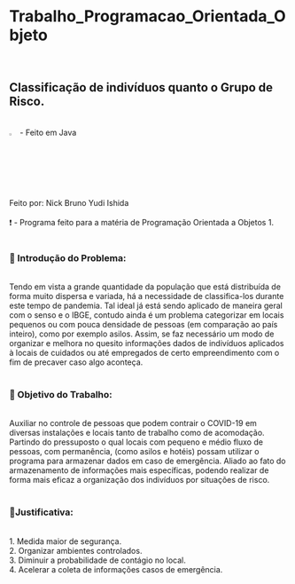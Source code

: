 # Trabalho_Programacao_Orientada_Objeto
<br>
<h2>Classificação de indivíduos quanto o Grupo de Risco.</h2>
<br>
<img src="https://cdn.jsdelivr.net/gh/devicons/devicon/icons/java/java-original.svg" alt="java_icon" width="3%" /> - Feito em Java
<br>
Feito por: Nick Bruno Yudi Ishida
<br>
<br>
❗ - Programa feito para a matéria de Programação Orientada a Objetos 1.
<br>
<br>
<h3>🔵 Introdução do Problema:</h3>
<br>
Tendo em vista a grande quantidade da população que está distribuída de forma muito dispersa e variada, há a necessidade de classifica-los durante este tempo de pandemia. Tal ideal já está sendo aplicado de maneira geral com o senso e o IBGE, contudo ainda é um problema categorizar em locais pequenos ou com pouca densidade de pessoas (em comparação ao país inteiro), como por exemplo asilos. Assim, se faz necessário um modo de organizar e melhora no quesito informações dados de indivíduos aplicados à locais de cuidados ou até empregados de certo empreendimento com o fim de precaver caso algo aconteça.
<br>
<br>
<h3>🔵 Objetivo do Trabalho:</h3>
<br>
Auxiliar no controle de pessoas que podem contrair o COVID-19 em diversas instalações e locais tanto de trabalho como de acomodação. Partindo do pressuposto o qual locais com pequeno e médio fluxo de pessoas, com permanência, (como asilos e hotéis) possam utilizar o programa para armazenar dados em caso de emergência.
Aliado ao fato do armazenamento de informações mais específicas, podendo realizar de forma mais eficaz a organização dos indivíduos por situações de risco.
<br>
<br>
<h3>🔵Justificativa:</h3>
<br>
1.	Medida maior de segurança.
<br>
2.	Organizar ambientes controlados.
<br>
3.	Diminuir a probabilidade de contágio no local.
<br>
4.	Acelerar a coleta de informações casos de emergência.
